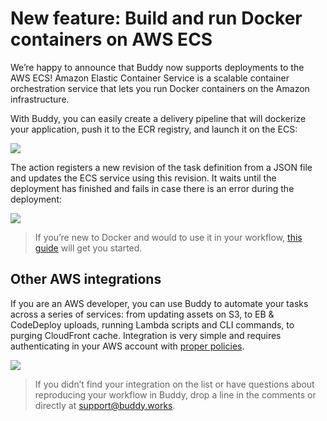 
# New feature: Build and run Docker containers on AWS ECS

We’re happy to announce that Buddy now supports deployments to the AWS ECS! Amazon Elastic Container Service is a scalable container orchestration service that lets you run Docker containers on the Amazon infrastructure.

With Buddy, you can easily create a delivery pipeline that will dockerize your application, push it to the ECR registry, and launch it on the ECS:

![](https://cdn-images-1.medium.com/max/2000/1*euDhBjfWfXQ_rShlLshfog.png)

The action registers a new revision of the task definition from a JSON file and updates the ECS service using this revision. It waits until the deployment has finished and fails in case there is an error during the deployment:

![](https://cdn-images-1.medium.com/max/2000/1*IsnVbrvKKorQg4Dtsx3_Sw.png)
> If you’re new to Docker and would to use it in your workflow, [this guide](https://buddy.works/guides/docker) will get you started.

## Other AWS integrations

If you are an AWS developer, you can use Buddy to automate your tasks across a series of services: from updating assets on S3, to EB & CodeDeploy uploads, running Lambda scripts and CLI commands, to purging CloudFront cache. Integration is very simple and requires authenticating in your AWS account with [proper policies](https://buddy.works/knowledge/deployments/list-of-aws-policies).

![](https://cdn-images-1.medium.com/max/2000/1*dZUHC_d2UadOkv1Tf1dXUA.png)
> If you didn’t find your integration on the list or have questions about reproducing your workflow in Buddy, drop a line in the comments or directly at [support@buddy.works](mailto:support@buddy.works).

